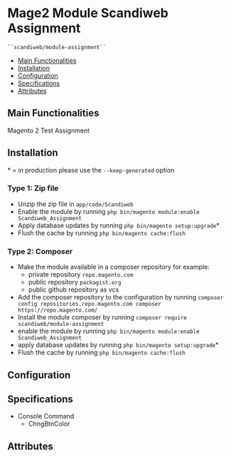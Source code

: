 # Mage2 Module Scandiweb Assignment

    ``scandiweb/module-assignment``

 - [Main Functionalities](#markdown-header-main-functionalities)
 - [Installation](#markdown-header-installation)
 - [Configuration](#markdown-header-configuration)
 - [Specifications](#markdown-header-specifications)
 - [Attributes](#markdown-header-attributes)


## Main Functionalities
Magento 2 Test Assignment

## Installation
\* = in production please use the `--keep-generated` option

### Type 1: Zip file

 - Unzip the zip file in `app/code/Scandiweb`
 - Enable the module by running `php bin/magento module:enable Scandiweb_Assignment`
 - Apply database updates by running `php bin/magento setup:upgrade`\*
 - Flush the cache by running `php bin/magento cache:flush`

### Type 2: Composer

 - Make the module available in a composer repository for example:
    - private repository `repo.magento.com`
    - public repository `packagist.org`
    - public github repository as vcs
 - Add the composer repository to the configuration by running `composer config repositories.repo.magento.com composer https://repo.magento.com/`
 - Install the module composer by running `composer require scandiweb/module-assignment`
 - enable the module by running `php bin/magento module:enable Scandiweb_Assignment`
 - apply database updates by running `php bin/magento setup:upgrade`\*
 - Flush the cache by running `php bin/magento cache:flush`


## Configuration




## Specifications

 - Console Command
	- ChngBtnColor


## Attributes



